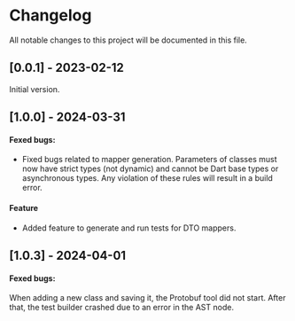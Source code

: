 # Changelog

All notable changes to this project will be documented in this file.

## [0.0.1] - 2023-02-12

Initial version.

## [1.0.0] - 2024-03-31

#### Fexed bugs:

- Fixed bugs related to mapper generation. Parameters of classes must now have strict types (not dynamic) and cannot be Dart base types or asynchronous types. Any violation of these rules will result in a build error.

#### Feature

- Added feature to generate and run tests for DTO mappers.

## [1.0.3] - 2024-04-01

#### Fexed bugs:

When adding a new class and saving it, the Protobuf tool did not start. After that, the test builder crashed due to an error in the AST node.

